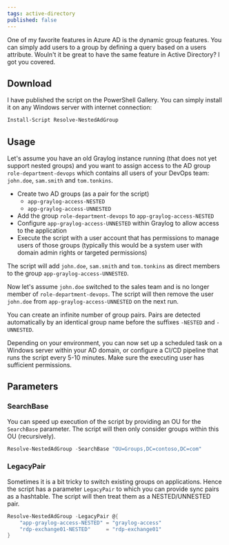 ```yaml
---
tags: active-directory
published: false
---
```


One of my favorite features in Azure AD is the dynamic group features. You can simply add users to a group by defining a query based on a users attribute. Wouln't it be great to have the same feature in Active Directory? I got you covered.

## Download
I have published the script on the PowerShell Gallery. You can simply install it on any Windows server with internet connection:
```powershell
Install-Script Resolve-NestedAdGroup
```

## Usage
Let's assume you have an old Graylog instance running (that does not yet support nested groups) and you want to assign access to the AD group `role-department-devops` which contains all users of your DevOps team: `john.doe`, `sam.smith` and `tom.tonkins`.
* Create two AD groups (as a pair for the script)
  * `app-graylog-access-NESTED`
  * `app-graylog-access-UNNESTED`
* Add the group `role-department-devops` to `app-graylog-access-NESTED`
* Configure `app-graylog-access-UNNESTED` within Graylog to allow access to the application
* Execute the script with a user account that has permissions to manage users of those groups (typically this would be a system user with domain admin rights or targeted permissions)

The script will add `john.doe`, `sam.smith` and `tom.tonkins` as direct members to the group `app-graylog-access-UNNESTED`.

Now let's assume `john.doe` switched to the sales team and is no longer member of `role-department-devops`. The script will then remove the user `john.doe` from `app-graylog-access-UNNESTED` on the next run.

You can create an infinite number of group pairs. Pairs are detected automatically by an identical group name before the suffixes `-NESTED` and `-UNNESTED`.

Depending on your environment, you can now set up a scheduled task on a Windows server within your AD domain, or configure a CI/CD pipeline that runs the script every 5-10 minutes. Make sure the executing user has sufficient permissions.

## Parameters

### SearchBase
You can speed up execution of the script by providing an OU for the `SearchBase` parameter. The script will then only consider groups within this OU (recursively).
```powershell
Resolve-NestedAdGroup -SearchBase "OU=Groups,DC=contoso,DC=com"
```

### LegacyPair
Sometimes it is a bit tricky to switch existing groups on applications. Hence the script has a parameter `LegacyPair` to which you can provide sync pairs as a hashtable. The script will then treat them as a NESTED/UNNESTED pair.
```powershell
Resolve-NestedAdGroup -LegacyPair @{
    "app-graylog-access-NESTED" = "graylog-access"
    "rdp-exchange01-NESTED"     = "rdp-exchange01"
}
```